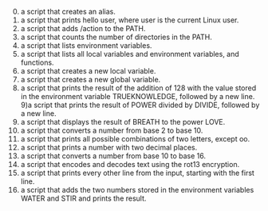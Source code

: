 0) a script that creates an alias.
1) a script that prints hello user, where user is the current Linux user.
2) a script that adds /action to the PATH.
3) a script that counts the number of directories in the PATH.
4) a script that lists environment variables.
5) a script that lists all local variables and environment variables, and functions.
6) a script that creates a new local variable.
7) a script that creates a new global variable.
8) a script that prints the result of the addition of 128 with the value stored in the environment variable TRUEKNOWLEDGE, followed by a new line.
9)a script that prints the result of POWER divided by DIVIDE, followed by a new line.
10) a script that displays the result of BREATH to the power LOVE.
11) a script that converts a number from base 2 to base 10.
12) a script that prints all possible combinations of two letters, except oo.
13) a script that prints a number with two decimal places.
14) a script that converts a number from base 10 to base 16.
15) a script that encodes and decodes text using the rot13 encryption.
16) a script that prints every other line from the input, starting with the first line.
17) a script that adds the two numbers stored in the environment variables WATER and STIR and prints the result.